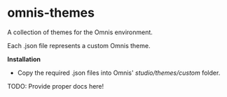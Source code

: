 # omnis-themes
A collection of themes for the Omnis environment.

Each .json file represents a custom Omnis theme.

**Installation**
 - Copy the required .json files into Omnis' _studio/themes/custom_ folder.


TODO: Provide proper docs here!

